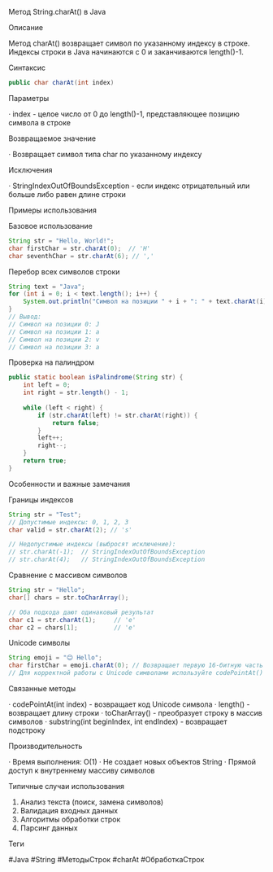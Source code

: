 Метод String.charAt() в Java

Описание

Метод charAt() возвращает символ по указанному индексу в строке. Индексы строки в Java начинаются с 0 и заканчиваются length()-1.

Синтаксис

```java
public char charAt(int index)
```

Параметры

· index - целое число от 0 до length()-1, представляющее позицию символа в строке

Возвращаемое значение

· Возвращает символ типа char по указанному индексу

Исключения

· StringIndexOutOfBoundsException - если индекс отрицательный или больше либо равен длине строки

Примеры использования

Базовое использование

```java
String str = "Hello, World!";
char firstChar = str.charAt(0);  // 'H'
char seventhChar = str.charAt(6); // ','
```

Перебор всех символов строки

```java
String text = "Java";
for (int i = 0; i < text.length(); i++) {
    System.out.println("Символ на позиции " + i + ": " + text.charAt(i));
}
// Вывод:
// Символ на позиции 0: J
// Символ на позиции 1: a
// Символ на позиции 2: v
// Символ на позиции 3: a
```

Проверка на палиндром

```java
public static boolean isPalindrome(String str) {
    int left = 0;
    int right = str.length() - 1;
    
    while (left < right) {
        if (str.charAt(left) != str.charAt(right)) {
            return false;
        }
        left++;
        right--;
    }
    return true;
}
```

Особенности и важные замечания

Границы индексов

```java
String str = "Test";
// Допустимые индексы: 0, 1, 2, 3
char valid = str.charAt(2); // 's'

// Недопустимые индексы (выбросят исключение):
// str.charAt(-1);  // StringIndexOutOfBoundsException
// str.charAt(4);   // StringIndexOutOfBoundsException
```

Сравнение с массивом символов

```java
String str = "Hello";
char[] chars = str.toCharArray();

// Оба подхода дают одинаковый результат
char c1 = str.charAt(1);     // 'e'
char c2 = chars[1];          // 'e'
```

Unicode символы

```java
String emoji = "😊 Hello";
char firstChar = emoji.charAt(0); // Возвращает первую 16-битную часть смайлика
// Для корректной работы с Unicode символами используйте codePointAt()
```

Связанные методы

· codePointAt(int index) - возвращает код Unicode символа
· length() - возвращает длину строки
· toCharArray() - преобразует строку в массив символов
· substring(int beginIndex, int endIndex) - возвращает подстроку

Производительность

· Время выполнения: O(1)
· Не создает новых объектов String
· Прямой доступ к внутреннему массиву символов

Типичные случаи использования

1. Анализ текста (поиск, замена символов)
2. Валидация входных данных
3. Алгоритмы обработки строк
4. Парсинг данных

Теги

#Java #String #МетодыСтрок #charAt #ОбработкаСтрок